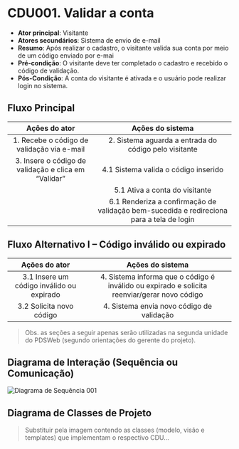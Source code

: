# CDU001. Validar a conta

- **Ator principal**: Visitante
- **Atores secundários**: Sistema de envio de e-mail
- **Resumo**: Após realizar o cadastro, o visitante valida sua conta por meio de um código enviado por e-mai
- **Pré-condição**: O visitante deve ter completado o cadastro e recebido o código de validação.
- **Pós-Condição**: A conta do visitante é ativada e o usuário pode realizar login no sistema.

## Fluxo Principal
| Ações do ator | Ações do sistema |
| :-----------------: | :-----------------: | 
| 1. Recebe o código de validação via e-mail | 2. Sistema aguarda a entrada do código pelo visitante |
| 3. Insere o código de validação e clica em “Validar” | 4.1 Sistema valida o código inserido |
| | 5.1 Ativa a conta do visitante |
| | 6.1 Renderiza a confirmação de validação bem-sucedida e redireciona para a tela de login |

## Fluxo Alternativo I – Código inválido ou expirado
| Ações do ator | Ações do sistema |
| :-----------------: |:-----------------: |
| 3.1 Insere um código inválido ou expirado | 4. Sistema informa que o código é inválido ou expirado e solicita reenviar/gerar novo código |
| 3.2 Solicita novo código | 4. Sistema envia novo código de validação |

> Obs. as seções a seguir apenas serão utilizadas na segunda unidade do PDSWeb (segundo orientações do gerente do projeto).

## Diagrama de Interação (Sequência ou Comunicação)

![Diagrama de Sequência 001](sequencia_001.png)

## Diagrama de Classes de Projeto

> Substituir pela imagem contendo as classes (modelo, visão e templates) que implementam o respectivo CDU...
